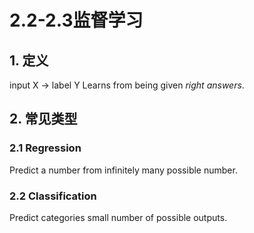 # 2.2-2.3监督学习
## 1. 定义
input X -> label Y
Learns from being given *right answers*.
## 2. 常见类型
### 2.1 Regression
Predict a number from infinitely many possible number.
### 2.2 Classification
Predict categories small number of possible outputs.


